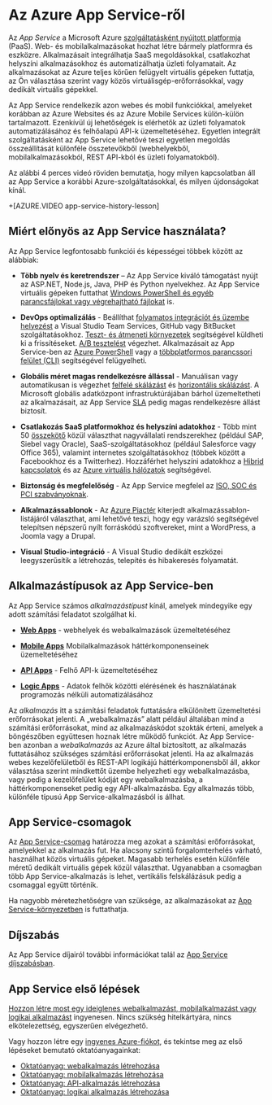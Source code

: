 <properties 
    pageTitle="Azure App Service web- és mobilalkalmazásokhoz | Microsoft Azure" 
    description="Ismerje meg, hogyan segíthet az Azure App Service web- és mobilalkalmazások fejlesztésében, telepítésében és kezelésében." 
    keywords="app service, azure app service, app service cost, scale, scalable, app deployment, azure app deployment, paas, platform-as-a-service"
    services="app-service" 
    documentationCenter="" 
    authors="omarkmsft" 
    manager="dwrede" 
    editor="jimbe"/>

<tags 
    ms.service="app-service" 
    ms.workload="na" 
    ms.tgt_pltfrm="na" 
    ms.devlang="na" 
    ms.topic="get-started-article" 
    ms.date="05/25/2016" 
    ms.author="omark"/>

# Az Azure App Service-ről

Az *App Service* a Microsoft Azure [szolgáltatásként nyújtott platformja](https://en.wikipedia.org/wiki/Platform_as_a_service) (PaaS). Web- és mobilalkalmazásokat hozhat létre bármely platformra és eszközre. Alkalmazásait integrálhatja SaaS megoldásokkal, csatlakozhat helyszíni alkalmazásokhoz és automatizálhatja üzleti folyamatait. Az alkalmazásokat az Azure teljes körűen felügyelt virtuális gépeken futtatja, az Ön választása szerint vagy közös virtuálisgép-erőforrásokkal, vagy dedikált virtuális gépekkel. 

Az App Service rendelkezik azon webes és mobil funkciókkal, amelyeket korábban az Azure Websites és az Azure Mobile Services külön-külön tartalmazott.  Ezenkívül új lehetőségek is elérhetők az üzleti folyamatok automatizálásához és felhőalapú API-k üzemeltetéséhez. Egyetlen integrált szolgáltatásként az App Service lehetővé teszi egyetlen megoldás összeállítását különféle összetevőkből (webhelyekből, mobilalkalmazásokból, REST API-kból és üzleti folyamatokból).

Az alábbi 4 perces videó röviden bemutatja, hogy milyen kapcsolatban áll az App Service a korábbi Azure-szolgáltatásokkal, és milyen újdonságokat kínál.

+[AZURE.VIDEO app-service-history-lesson] 

## Miért előnyös az App Service használata?

Az App Service legfontosabb funkciói és képességei többek között az alábbiak: 

- **Több nyelv és keretrendszer** – Az App Service kiváló támogatást nyújt az ASP.NET, Node.js, Java, PHP és Python nyelvekhez. Az App Service virtuális gépeken futtathat [Windows PowerShell és egyéb parancsfájlokat vagy végrehajtható fájlokat](../app-service-web/web-sites-create-web-jobs.md) is.

- **DevOps optimalizálás** - Beállíthat [folyamatos integrációt és üzembe helyezést](../app-service-web/app-service-continous-deployment.md) a Visual Studio Team Services, GitHub vagy BitBucket szolgáltatásokhoz. [Teszt- és átmeneti környezetek](../app-service-web/web-sites-staged-publishing.md) segítségével küldheti ki a frissítéseket. [A/B tesztelést](../app-service-web/app-service-web-test-in-production-get-start.md) végezhet. Alkalmazásait az App Service-ben az [Azure PowerShell](../powershell-install-configure.md) vagy a [többplatformos parancssori felület (CLI)](../xplat-cli-install.md) segítségével felügyelheti.
 
- **Globális méret magas rendelkezésre állással** - Manuálisan vagy automatikusan is végezhet [felfelé skálázást](../app-service/app-service-scale.md) és [horizontális skálázást](../azure-portal/insights-how-to-scale.md). A Microsoft globális adatközpont infrastruktúrájában bárhol üzemeltetheti az alkalmazásait, az App Service [SLA](https://azure.microsoft.com/support/legal/sla/app-service/) pedig magas rendelkezésre állást biztosít.

- **Csatlakozás SaaS platformokhoz és helyszíni adatokhoz** - Több mint 50 [összekötő](../connectors/apis-list.md) közül választhat nagyvállalati rendszerekhez (például SAP, Siebel vagy Oracle), SaaS-szolgáltatásokhoz (például Salesforce vagy Office 365), valamint internetes szolgáltatásokhoz (többek között a Facebookhoz és a Twitterhez). Hozzáférhet helyszíni adatokhoz a [Hibrid kapcsolatok](../biztalk-services/integration-hybrid-connection-overview.md) és az [Azure virtuális hálózatok](../app-service-web/web-sites-integrate-with-vnet.md) segítségével.

- **Biztonság és megfelelőség** - Az App Service megfelel az [ISO, SOC és PCI szabványoknak](https://www.microsoft.com/TrustCenter/).

- **Alkalmazássablonok** - Az [Azure Piactér](https://azure.microsoft.com/marketplace/) kiterjedt alkalmazássablon-listájáról választhat, ami lehetővé teszi, hogy egy varázsló segítségével telepítsen népszerű nyílt forráskódú szoftvereket, mint a WordPress, a Joomla vagy a Drupal.

- **Visual Studio-integráció** - A Visual Studio dedikált eszközei leegyszerűsítik a létrehozás, telepítés és hibakeresés folyamatát.

## Alkalmazástípusok az App Service-ben

Az App Service számos *alkalmazástípust* kínál, amelyek mindegyike egy adott számítási feladatot szolgálhat ki.

- [**Web Apps**](../app-service-web/app-service-web-overview.md) - webhelyek és webalkalmazások üzemeltetéséhez

- [**Mobile Apps**](../app-service-mobile/app-service-mobile-value-prop.md) Mobilalkalmazások háttérkomponenseinek üzemeltetéséhez
   
- [**API Apps**](../app-service-api/app-service-api-apps-why-best-platform.md) - Felhő API-k üzemeltetéséhez 
 
- [**Logic Apps**](../app-service-logic/app-service-logic-what-are-logic-apps.md) - Adatok felhők közötti elérésének és használatának  programozás nélküli automatizálásához

Az *alkalmazás* itt a számítási feladatok futtatására elkülönített üzemeltetési erőforrásokat jelenti. A „webalkalmazás” alatt például általában mind a számítási erőforrásokat, mind az alkalmazáskódot szokták érteni, amelyek a böngészőben együttesen hoznak létre működő funkciót. Az App Service-ben azonban a *webalkalmazás* az Azure által biztosított, az alkalmazás futtatásához szükséges számítási erőforrásokat jelenti. Ha az alkalmazás webes kezelőfelületből és REST-API logikájú háttérkomponensből áll, akkor választása szerint mindkettőt üzembe helyezheti egy webalkalmazásba, vagy pedig a kezelőfelület kódját egy webalkalmazásba, a háttérkomponenseket pedig egy API-alkalmazásba. Egy alkalmazás több, különféle típusú App Service-alkalmazásból is állhat.

## App Service-csomagok

Az [App Service-csomag](azure-web-sites-web-hosting-plans-in-depth-overview.md) határozza meg azokat a számítási erőforrásokat, amelyekkel az alkalmazás fut. Ha alacsony szintű forgalomterhelés várható, használhat közös virtuális gépeket. Magasabb terhelés esetén különféle méretű dedikált virtuális gépek közül választhat. Ugyanabban a csomagban több App Service-alkalmazás is lehet, vertikális felskálázásuk pedig a csomaggal együtt történik.

Ha  nagyobb méretezhetőségre van szüksége, az alkalmazásokat az [App Service-környezetben](../app-service-web/app-service-app-service-environment-intro.md) is futtathatja. 

## Díjszabás

Az App Service díjairól további információkat talál az [App Service díjszabásban](https://azure.microsoft.com/pricing/details/app-service/). 

## App Service első lépések

[Hozzon létre most egy ideiglenes webalkalmazást, mobilalkalmazást vagy logikai alkalmazást](http://go.microsoft.com/fwlink/?LinkId=523751) ingyenesen. Nincs szükség hitelkártyára, nincs elkötelezettség, egyszerűen elvégezhető.

Vagy hozzon létre egy [ingyenes Azure-fiókot](https://azure.microsoft.com/pricing/free-trial/), és tekintse meg az első lépéseket bemutató oktatóanyagainkat:

* [Oktatóanyag: webalkalmazás létrehozása](../app-service-web/app-service-web-get-started.md)
* [Oktatóanyag: mobilalkalmazás létrehozása](../app-service-mobile/app-service-mobile-android-get-started.md)
* [Oktatóanyag: API-alkalmazás létrehozása](../app-service-api/app-service-api-dotnet-get-started.md)
* [Oktatóanyag: logikai alkalmazás létrehozása](../app-service-logic/app-service-logic-create-a-logic-app.md)



<!--HONumber=Jun16_HO2--->


